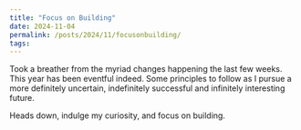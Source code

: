 ```yaml
---
title: "Focus on Building"
date: 2024-11-04
permalink: /posts/2024/11/focusonbuilding/
tags:
---
```


Took a breather from the myriad changes happening the last few weeks. This year has been eventful indeed. Some principles to follow as I pursue a more definitely uncertain, indefinitely successful and infinitely interesting future.

Heads down, indulge my curiosity, and focus on building.
